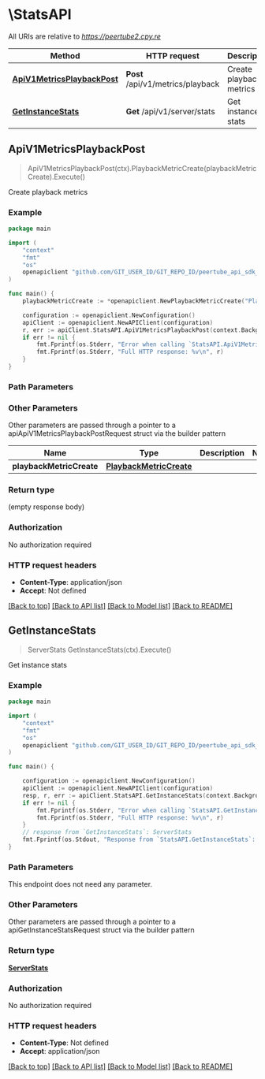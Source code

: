 # \StatsAPI

All URIs are relative to *https://peertube2.cpy.re*

Method | HTTP request | Description
------------- | ------------- | -------------
[**ApiV1MetricsPlaybackPost**](StatsAPI.md#ApiV1MetricsPlaybackPost) | **Post** /api/v1/metrics/playback | Create playback metrics
[**GetInstanceStats**](StatsAPI.md#GetInstanceStats) | **Get** /api/v1/server/stats | Get instance stats



## ApiV1MetricsPlaybackPost

> ApiV1MetricsPlaybackPost(ctx).PlaybackMetricCreate(playbackMetricCreate).Execute()

Create playback metrics



### Example

```go
package main

import (
	"context"
	"fmt"
	"os"
	openapiclient "github.com/GIT_USER_ID/GIT_REPO_ID/peertube_api_sdk_go"
)

func main() {
	playbackMetricCreate := *openapiclient.NewPlaybackMetricCreate("PlayerMode_example", false, float32(123), float32(123), float32(123), float32(123), float32(123), openapiclient._api_v1_videos_ownership__id__accept_post_id_parameter{Int32: new(int32)}) // PlaybackMetricCreate |  (optional)

	configuration := openapiclient.NewConfiguration()
	apiClient := openapiclient.NewAPIClient(configuration)
	r, err := apiClient.StatsAPI.ApiV1MetricsPlaybackPost(context.Background()).PlaybackMetricCreate(playbackMetricCreate).Execute()
	if err != nil {
		fmt.Fprintf(os.Stderr, "Error when calling `StatsAPI.ApiV1MetricsPlaybackPost``: %v\n", err)
		fmt.Fprintf(os.Stderr, "Full HTTP response: %v\n", r)
	}
}
```

### Path Parameters



### Other Parameters

Other parameters are passed through a pointer to a apiApiV1MetricsPlaybackPostRequest struct via the builder pattern


Name | Type | Description  | Notes
------------- | ------------- | ------------- | -------------
 **playbackMetricCreate** | [**PlaybackMetricCreate**](PlaybackMetricCreate.md) |  | 

### Return type

 (empty response body)

### Authorization

No authorization required

### HTTP request headers

- **Content-Type**: application/json
- **Accept**: Not defined

[[Back to top]](#) [[Back to API list]](../README.md#documentation-for-api-endpoints)
[[Back to Model list]](../README.md#documentation-for-models)
[[Back to README]](../README.md)


## GetInstanceStats

> ServerStats GetInstanceStats(ctx).Execute()

Get instance stats



### Example

```go
package main

import (
	"context"
	"fmt"
	"os"
	openapiclient "github.com/GIT_USER_ID/GIT_REPO_ID/peertube_api_sdk_go"
)

func main() {

	configuration := openapiclient.NewConfiguration()
	apiClient := openapiclient.NewAPIClient(configuration)
	resp, r, err := apiClient.StatsAPI.GetInstanceStats(context.Background()).Execute()
	if err != nil {
		fmt.Fprintf(os.Stderr, "Error when calling `StatsAPI.GetInstanceStats``: %v\n", err)
		fmt.Fprintf(os.Stderr, "Full HTTP response: %v\n", r)
	}
	// response from `GetInstanceStats`: ServerStats
	fmt.Fprintf(os.Stdout, "Response from `StatsAPI.GetInstanceStats`: %v\n", resp)
}
```

### Path Parameters

This endpoint does not need any parameter.

### Other Parameters

Other parameters are passed through a pointer to a apiGetInstanceStatsRequest struct via the builder pattern


### Return type

[**ServerStats**](ServerStats.md)

### Authorization

No authorization required

### HTTP request headers

- **Content-Type**: Not defined
- **Accept**: application/json

[[Back to top]](#) [[Back to API list]](../README.md#documentation-for-api-endpoints)
[[Back to Model list]](../README.md#documentation-for-models)
[[Back to README]](../README.md)

